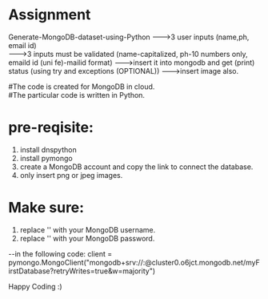 
# Assignment

Generate-MongoDB-dataset-using-Python 
--->3 user inputs (name,ph, email id)  
--->3 inputs must be validated (name-capitalized, ph-10 numbers only, emaild id (uni fe)-mailid format) 
--->insert it into mongodb and get (print) status (using try and  exceptions (OPTIONAL))
--->insert image also.


#The code is created for MongoDB in cloud.  
#The particular code is written in Python.

# pre-reqisite:
1. install dnspython
2. install pymongo
3. create a MongoDB account and copy the link to connect the database.
4. only insert png or jpeg images.

# Make sure:
1. replace '<username>' with your MongoDB username.
2. replace '<password>' with your MongoDB password.
  
  --in the following code:
    client = pymongo.MongoClient("mongodb+srv://<username>:<password>@cluster0.o6jct.mongodb.net/myFirstDatabase?retryWrites=true&w=majority")
  
  
  
 Happy Coding :)
  
 
  
